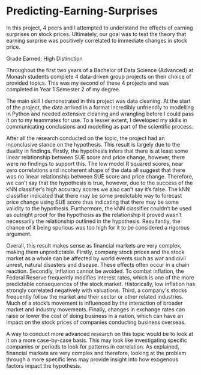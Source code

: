 # Predicting-Earning-Surprises
In this project, 4 peers and I attempted to understand the effects of earning surprises on stock prices. Ultimately, our goal was to test the theory that earning surprise was positively correlated to immediate changes in stock price.

Grade Earned: High Distinction

Throughout the first two years of a Bachelor of Data Science (Advanced) at Monash students complete 4 data-driven group projects on their choice of provided topics. This was my second of these 4 projects and was completed in Year 1 Semester 2 of my degree.

The main skill I demonstrated in this project was data cleaning. At the start of the project, the data arrived in a format incredibly unfriendly to modelling in Python and needed extensive cleaning and wrangling before I could pass it on to my teammates for use. To a lesser extent, I developed my skills in communicating conclusions and modelling as part of the scientific process.

After all the research conducted on the topic, the project had an inconclusive stance on the hypothesis. This result is largely due to the duality in findings. Firstly, the hypothesis infers that there is at least some linear relationship between SUE score and price change, however, there were no findings to support this. The low model R squared scores, near zero correlations and incoherent shape of the data all suggest that there was no linear relationship between SUE score and price change. Therefore, we can’t say that the hypothesis is true, however, due to the success of the kNN classifier’s high accuracy scores we also can’t say it’s false. The kNN classifier indicated that there may be some predictable way to forecast price change using SUE score thus indicating that there may be some validity to the hypothesis. Furthermore, the kNN classifier couldn’t be used as outright proof for the hypothesis as the relationship it proved wasn’t necessarily the relationship outlined in the hypothesis. Resultantly, the chance of it being spurious was too high for it to be considered a rigorous argument.

Overall, this result makes sense as financial markets are very complex, making them unpredictable. Firstly, company stock prices and the stock market as a whole can be affected by world events such as war and civil unrest, natural disasters and disease. These effects often occur in a chain reaction. Secondly, inflation cannot be avoided. To combat inflation, the Federal Reserve frequently modifies interest rates, which is one of the more predictable consequences of the stock market. Historically, low inflation has strongly correlated negatively with valuations. Third, a company's stocks frequently follow the market and their sector or other related industries. Much of a stock’s movement is influenced by the interaction of broader market and industry movements. Finally, changes in exchange rates can raise or lower the cost of doing business in a nation, which can have an impact on the stock prices of companies conducting business overseas. 

A way to conduct more advanced research on this topic would be to look at it on a more case-by-case basis. This may look like investigating specific companies or periods to look for patterns in correlation. As explained, financial markets are very complex and therefore, looking at the problem through a more specific lens may provide insight into how exogenous factors impact the hypothesis.

